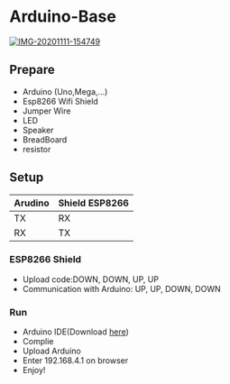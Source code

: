 # Arduino-Base

<a href='https://postimg.cc/7Gc1p7X5' target='_blank'><img src='https://i.postimg.cc/7Gc1p7X5/IMG-20201111-154749.jpg' border='0' alt='IMG-20201111-154749'/></a>

## Prepare

- Arduino (Uno,Mega,...)
- Esp8266 Wifi Shield
- Jumper Wire
- LED
- Speaker
- BreadBoard
- resistor

## Setup

| Arudino         | Shield ESP8266   |
| ----------------| ---------------- |
| TX              | RX               |
| RX              | TX               |

### ESP8266 Shield

- Upload code:DOWN, DOWN, UP, UP
- Communication with Arduino: UP, UP, DOWN, DOWN

### Run

- Arduino IDE(Download [here](https://www.arduino.cc/en/software))
- Complie
- Upload Arduino
- Enter 192.168.4.1 on browser
- Enjoy!
